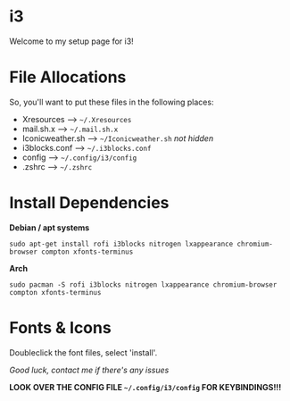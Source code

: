 # i3
Welcome to my setup page for i3!

# File Allocations
So, you'll want to put these files in the following places:
 - Xresources --> `~/.Xresources`
 - mail.sh.x --> `~/.mail.sh.x`
 - Iconicweather.sh --> `~/Iconicweather.sh`  *not hidden*
 - i3blocks.conf --> `~/.i3blocks.conf`
 - config --> `~/.config/i3/config`
 - .zshrc --> `~/.zshrc`
 
# Install Dependencies
**Debian / apt systems**
```
sudo apt-get install rofi i3blocks nitrogen lxappearance chromium-browser compton xfonts-terminus
```
**Arch**
```
sudo pacman -S rofi i3blocks nitrogen lxappearance chromium-browser compton xfonts-terminus
```
# Fonts & Icons
Doubleclick the font files, select 'install'.

*Good luck, contact me if there's any issues*

**LOOK OVER THE CONFIG FILE `~/.config/i3/config` FOR KEYBINDINGS!!!**



